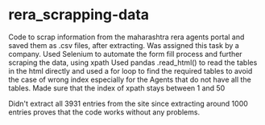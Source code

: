 # rera_scrapping-data
Code to scrap information from the maharashtra rera agents portal and saved them as .csv files, after extracting.
Was assigned this task by a company. 
Used Selenium to automate the form fill process and further scraping the data, using xpath
Used pandas .read_html() to read the tables in the html directly and used a for loop to find the required tables to avoid the case of wrong index especially for the 
Agents that do not have all the tables. 
Made sure that the index of xpath stays between 1 and 50

Didn't extract all 3931 entries from the site since extracting around 1000 entries proves that the code works without any problems.

